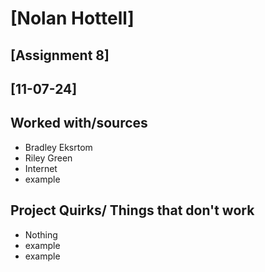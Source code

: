 # [Nolan Hottell]
## [Assignment 8]
## [11-07-24]
## Worked with/sources 
* Bradley Eksrtom
* Riley Green
* Internet
* example
## Project Quirks/ Things that don't work
* Nothing
* example
* example

